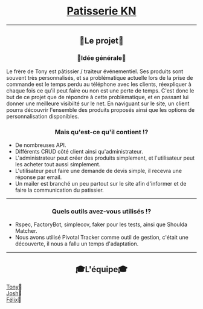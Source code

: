<h1 align="center"><a href="https://patisserie-kn.herokuapp.com/">Patisserie KN</a></h1>
<hr>
<h2 align="center">🤔Le projet🤔</h2>
<h3 align="center">📖Idée générale📖</h3>
<p>Le frère de Tony est pâtissier / traiteur événementiel. Ses produits sont souvent très personnalisés, et sa problématique actuelle lors de la prise de commande est le temps perdu au téléphone avec les clients, réexpliquer à chaque fois ce qu'il peut faire ou non est une perte de temps. C'est donc le but de ce projet que de répondre à cette problèmatique, et en passant lui donner une meilleure visibilté sur le net. En naviguant sur le site, un client pourra découvrir l'ensemble des produits proposés ainsi que les options de personnalisation disponibles.</p>
<h3 align="center">Mais qu'est-ce qu'il contient ⁉️</h3>
<ul>
	<li>De nombreuses API.</li>
	<li>Différents CRUD côté client ainsi qu'administrateur.</li>
	<li>L'administrateur peut créer des produits simplement, et l'utilisateur peut les acheter tout aussi simplement.</li>
	<li>L'utilisateur peut faire une demande de devis simple, il recevra une réponse par email.</li>
	<li>Un mailer est branché un peu partout sur le site afin d'informer et de faire la communication du patissier.</li>
</ul>
<hr>
<h3 align="center">Quels outils avez-vous utilisés ⁉️</h3>
<ul>
	<li>Rspec, FactoryBot, simplecov, faker pour les tests, ainsi que Shoulda Matcher.</li>
	<li>Nous avons utilisé Pivotal Tracker comme outil de gestion, c'était une découverte, il nous a fallu un temps d'adaptation.</li>
</ul>
<hr>
<h2 align="center">🎓L'équipe🎓</h2>
<a href="https://scontent-cdt1-1.xx.fbcdn.net/v/t1.0-9/13240125_10209362946933703_3565085675363870411_n.jpg?_nc_cat=103&_nc_ht=scontent-cdt1-1.xx&oh=c8c60f7b611031d15327d0f3726a98ce&oe=5C7E007B" target="_blank">Tony</a>👦<br>
<a href="https://scontent-cdt1-1.xx.fbcdn.net/v/t1.0-9/34511270_10214509103774173_2612935142267682816_n.jpg?_nc_cat=107&_nc_ht=scontent-cdt1-1.xx&oh=e9b698a81b104f0dc9f4af3ce14b0e85&oe=5C87386D" target="_blank">Josh</a>👨<br>
<a href="https://scontent-cdt1-1.xx.fbcdn.net/v/t1.0-9/44373192_1980738065367667_9095564057917784064_n.jpg?_nc_cat=108&_nc_ht=scontent-cdt1-1.xx&oh=ecf7b864e0c739fa87a8c7eea94ec781&oe=5C68C8FA" target="_blank">Félix</a>👦
